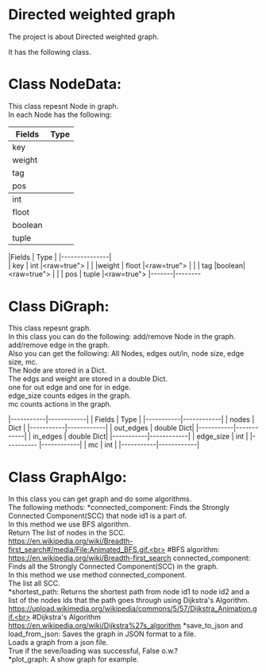 # Directed weighted graph
The project is about Directed weighted graph.<br>




It has the following class.<br>
# Class NodeData:
This class repesnt Node in graph.<br>
In each Node has the following:<br>



   <table>
     <thead>
       <tr>
       <th>Fields</th>
              <th>Type</th>
     </tr>
    <thead>
      <tr>
       <tbody>
          <tr>
               <td>key</td>
      </tr> 
      <tr>
            <td>weight</td>
      </tr> 
      <tr>
            <td>tag</td>
      </tr> 
      <tr>
        <td>pos</td>
      </tr> 
      <tr>
       </tr>
       </tbody>
        </tr>
    <tbody>
      <tr>
             <td>int</td>
      </tr> 
      <tr>
            <td>floot</td>
      </tr> 
      <tr>
            <td>boolean</td>
      </tr> 
      <tr>
        <td>tuple</td>
      </tr> 
      <tr>
       </tr>
       </tbody> 
       </table>
            



|Fields |  Type |
|---------------|               
|  key  |  int  |<raw=true">
|               |
|weight | floot |<raw=true">
|               |
|  tag  |boolean|<raw=true">
|               |
|  pos  | tuple |<raw=true">
|-------|--------

# Class DiGraph:
This class repesnt graph.<br>
In this class you can do the following:
add/remove Node in the graph.<br>
add/remove edge in the graph.<br>
Also you can get the following:
All Nodes, edges out/in, node size, edge size, mc.<br>
The Node are stored in a Dict.<br>
The edgs and weight are stored in a double Dict.<br>
one for out edge and one for in edge.<br>
edge_size counts edges in the graph.<br>
mc counts actions in the graph.<br>


|-----------|------------|
|  Fields   |    Type    |
|-----------|------------|
|  nodes    |    Dict    |
|-----------|------------|
| out_edges | double Dict|
|-----------|------------|
| in_edges  | double Dict|
|-----------|------------|
| edge_size |     int    |
|---------- |------------|
|     mc    |     int    |
|-----------|------------|

# Class GraphAlgo:
In this class you can get graph and do some algorithms.<br>
The following methods:
*connected_component:
Finds the Strongly Connected Component(SCC) that node id1 is a part of.<br>
In this method we use BFS algorithm.<br>
Return The list of nodes in the SCC.<br>
https://en.wikipedia.org/wiki/Breadth-first_search#/media/File:Animated_BFS.gif.<br>
#BFS algorithm:
https://en.wikipedia.org/wiki/Breadth-first_search
connected_component:
Finds all the Strongly Connected Component(SCC) in the graph.<br>
In this method we use method connected_component.<br>
The list all SCC.<br>
*shortest_path:
Returns the shortest path from node id1 to node id2 and a list of the nodes ids that the path goes through using Dijkstra's Algorithm.<br>
https://upload.wikimedia.org/wikipedia/commons/5/57/Dijkstra_Animation.gif.<br>
#Dijkstra's Algorithm
https://en.wikipedia.org/wiki/Dijkstra%27s_algorithm
*save_to_json and load_from_json:
Saves the graph in JSON format to a file.<br>
Loads a graph from a json file.<br>
True if the seve/loading was successful, False o.w.?<br>
*plot_graph:
A show graph for example.<br>


